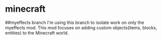# minecraft
##myeffects branch
I'm using this branch to isolate work on only the myeffects mod.
This mod focuses on adding custom objects(items, blocks, entities) to the Minecraft world.
